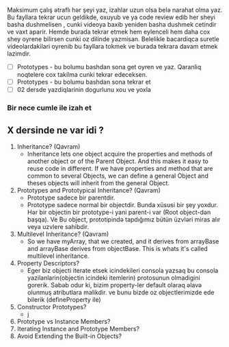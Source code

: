 Maksimum çalış ətraflı hər şeyi yaz, izahlar uzun olsa belə narahat olma yaz.
Bu fayllara tekrar ucun geldikde, oxuyub ve ya code review edib her sheyi basha dushmelisen , 
cunki videoya baxib yeniden basha dushmek cetindir ve vaxt aparir.
Hemde burada tekrar etmek hem eylenceli hem daha cox shey oyrene bilirsen cunki oz dilinde yazmisan.
Belelikle bacardiqca suretle videolardakilari oyrenib bu fayllara tokmek ve burada tekrara davam etmek lazimdir.

- [ ] Prototypes - bu bolumu bashdan sona get oyren ve yaz. 
      Qaranliq noqtelere cox takilma cunki tekrar edeceksen.
- [ ] Prototypes - bu bolumu bashdan sona tekrar et 
- [ ] 02 dersde yazdiqlarinin dogurlunu xou ve yoxla 

### Bir nece cumle ile izah et
## X dersinde ne var idi ?
1. Inheritance? (Qavram)
   - Inheritance lets one object acquire the properties and methods of another object or of the Parent Object. And this makes it easy to reuse code in different.
     If we have properties and method that are common to several Objects, we can define a general Object and theses objects will inherit from the general Object.
2. Prototypes and Prototypical Inheritance?  (Qavram)
   - Prototype sadece bir parentdir.
   - Prototype sadece normal bir objectdir. Bunda xüsusi bir şey yoxdur. Hər bir objectin bir prototype-i yani 
     parent-i var (Root object-dən başqa). Ve Bu object, prototipində tapdığımız bütün üzvləri miras alır veya uzvlere sahibdir.
3. Multilevel Inheritance? (Qavram)
   - So we have myArray, that we created, and it derives from arrayBase and arrayBase derives from objectBase.
     This is whats it's called multilevel inheritance.
4. Property Descriptors?
   - Eger biz objecti iterate etsek icindekileri consola yazsaq bu consola yazilanlarin(objectin icindeki itemlerin) protosunun olmadigini gorerik.
     Səbəb odur ki, bizim property-ler default olaraq əlavə olunmuş atributlara malikdir. ve bunu bizde oz objectlerimizde ede bilerik (defineProperty ile)
5. Constructor Prototypes?
   - j
6. Prototype vs Instance Members?
7. Iterating Instance and Prototype Members?
8. Avoid Extending the Built-in Objects?
